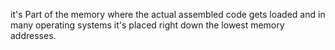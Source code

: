 it's Part of the memory where the actual assembled code gets loaded and in many operating systems it's placed right down the lowest memory addresses. 
